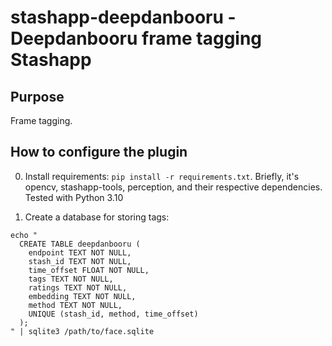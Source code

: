# stashapp-deepdanbooru - Deepdanbooru frame tagging Stashapp

## Purpose

Frame tagging.

## How to configure the plugin

0. Install requirements: `pip install -r requirements.txt`. Briefly, it's
   opencv, stashapp-tools, perception, and their respective dependencies.
   Tested with Python 3.10

1. Create a database for storing tags:
  ```
  echo "
    CREATE TABLE deepdanbooru (
      endpoint TEXT NOT NULL,
      stash_id TEXT NOT NULL,
      time_offset FLOAT NOT NULL,
      tags TEXT NOT NULL,
      ratings TEXT NOT NULL,
      embedding TEXT NOT NULL,
      method TEXT NOT NULL,
      UNIQUE (stash_id, method, time_offset)
    );
  " | sqlite3 /path/to/face.sqlite
  ```
